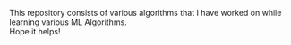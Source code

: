 This repository consists of various algorithms that I have worked on while learning various ML Algorithms. <br>Hope it helps!